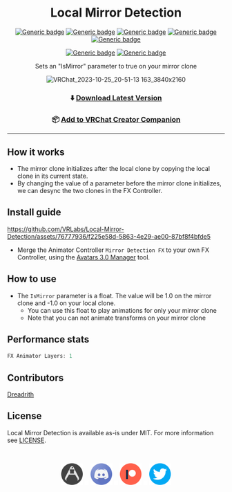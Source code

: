 <div align="center">

# Local Mirror Detection

[![Generic badge](https://img.shields.io/github/downloads/VRLabs/Local-Mirror-Detection/total?label=Downloads)](https://github.com/VRLabs/Local-Mirror-Detection/releases/latest)
[![Generic badge](https://img.shields.io/badge/License-MIT-informational.svg)](https://github.com/VRLabs/Local-Mirror-Detection/blob/main/LICENSE)
[![Generic badge](https://img.shields.io/badge/Quest-Compatible-green?logo=Meta)](https://img.shields.io/badge/Quest-Compatible-green?logo=Meta)
[![Generic badge](https://img.shields.io/badge/Unity-2022.3.22f1-lightblue?logo=Unity)](https://unity.com/releases/editor/whats-new/2022.3.22)
[![Generic badge](https://img.shields.io/badge/SDK-AvatarSDK3-lightblue.svg)](https://vrchat.com/home/download)

[![Generic badge](https://img.shields.io/discord/706913824607043605?color=%237289da&label=DISCORD&logo=Discord&style=for-the-badge)](https://discord.vrlabs.dev/)
[![Generic badge](https://img.shields.io/endpoint.svg?url=https%3A%2F%2Fshieldsio-patreon.vercel.app%2Fapi%3Fusername%3Dvrlabs%26type%3Dpatrons&style=for-the-badge)](https://patreon.vrlabs.dev/)

Sets an "IsMirror" parameter to true on your mirror clone

![VRChat_2023-10-25_20-51-13 163_3840x2160](https://github.com/VRLabs/Local-Mirror-Detection/assets/76777936/2e9e5f00-6b90-40f6-9c8e-44b7be6dd610)

### ⬇️ [Download Latest Version](https://github.com/VRLabs/Local-Mirror-Detection/releases/latest)

### 📦 [Add to VRChat Creator Companion](https://vrlabs.dev/packages?package=dev.vrlabs.local-mirror-detection)

</div>

---

## How it works

* The mirror clone initializes after the local clone by copying the local clone in its current state.
* By changing the value of a parameter before the mirror clone initializes, we can desync the two clones in the FX Controller.

## Install guide

https://github.com/VRLabs/Local-Mirror-Detection/assets/76777936/f225e58d-5863-4e29-ae00-87bf8f4bfde5

* Merge the Animator Controller ``Mirror Detection FX`` to your own FX Controller, using the [Avatars 3.0 Manager](https://github.com/VRLabs/Avatars-3.0-Manager) tool.

## How to use

* The ``IsMirror`` parameter is a float. The value will be 1.0 on the mirror clone and -1.0 on your local clone.
  * You can use this float to play animations for only your mirror clone
  * Note that you can not animate transforms on your mirror clone

## Performance stats

```c++
FX Animator Layers: 1
```

## Contributors

[Dreadrith](https://github.com/Dreadrith)

## License

Local Mirror Detection is available as-is under MIT. For more information see [LICENSE](https://github.com/VRLabs/Local-Mirror-Detection/blob/main/LICENSE).

​

<div align="center">

[<img src="https://github.com/VRLabs/Resources/raw/main/Icons/VRLabs.png" width="50" height="50">](https://vrlabs.dev "VRLabs")
<img src="https://github.com/VRLabs/Resources/raw/main/Icons/Empty.png" width="10">
[<img src="https://github.com/VRLabs/Resources/raw/main/Icons/Discord.png" width="50" height="50">](https://discord.vrlabs.dev/ "VRLabs")
<img src="https://github.com/VRLabs/Resources/raw/main/Icons/Empty.png" width="10">
[<img src="https://github.com/VRLabs/Resources/raw/main/Icons/Patreon.png" width="50" height="50">](https://patreon.vrlabs.dev/ "VRLabs")
<img src="https://github.com/VRLabs/Resources/raw/main/Icons/Empty.png" width="10">
[<img src="https://github.com/VRLabs/Resources/raw/main/Icons/Twitter.png" width="50" height="50">](https://twitter.com/vrlabsdev "VRLabs")

</div>
